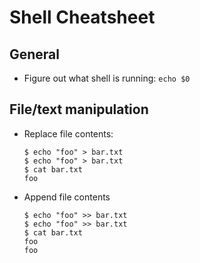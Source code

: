 # Shell Cheatsheet

## General

- Figure out what shell is running: `echo $0`

## File/text manipulation

- Replace file contents:
    ```
    $ echo "foo" > bar.txt
    $ echo "foo" > bar.txt
    $ cat bar.txt
    foo
    ```
- Append file contents
    ```
    $ echo "foo" >> bar.txt
    $ echo "foo" >> bar.txt
    $ cat bar.txt
    foo
    foo
    ```
